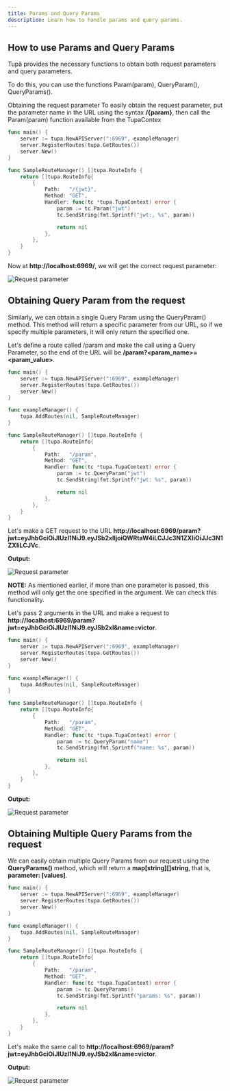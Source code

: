 ```yaml
---
title: Params and Query Params
description: Learn how to handle params and query params.
---
```


## How to use Params and Query Params

Tupã provides the necessary functions to obtain both request parameters and query parameters.

To do this, you can use the functions Param(param), QueryParam(), QueryParams().

Obtaining the request parameter<a id="param"></a>
To easily obtain the request parameter, put the parameter name in the URL using the syntax **/{param}**, then call the Param(param) function available from the TupaContex

```go
func main() {
	server := tupa.NewAPIServer(":6969", exampleManager)
	server.RegisterRoutes(tupa.GetRoutes())
	server.New()
}

func SampleRouteManager() []tupa.RouteInfo {
	return []tupa.RouteInfo{
		{
			Path:   "/{jwt}",
			Method: "GET",
			Handler: func(tc *tupa.TupaContext) error {
				param := tc.Param("jwt")
				tc.SendString(fmt.Sprintf("jwt:, %s", param))

				return nil
			},
		},
	}
}
```

Now at **http://localhost:6969/<parameter>**, we will get the correct request parameter:

![Request parameter](/params-browser.png)

## Obtaining Query Param from the request<a id="query-param"></a>

Similarly, we can obtain a single Query Param using the QueryParam() method. This method will return a specific parameter from our URL, so if we specify multiple parameters, it will only return the specified one.

Let's define a route called /param and make the call using a Query Parameter, so the end of the URL will be **/param?<param_name>=<param_value>**.

```go
func main() {
	server := tupa.NewAPIServer(":6969", exampleManager)
	server.RegisterRoutes(tupa.GetRoutes())
	server.New()
}

func exampleManager() {
	tupa.AddRoutes(nil, SampleRouteManager)
}

func SampleRouteManager() []tupa.RouteInfo {
	return []tupa.RouteInfo{
		{
			Path:   "/param",
			Method: "GET",
			Handler: func(tc *tupa.TupaContext) error {
				param := tc.QueryParam("jwt")
				tc.SendString(fmt.Sprintf("jwt: %s", param))

				return nil
			},
		},
	}
}
```

Let's make a GET request to the URL **http://localhost:6969/param?jwt=eyJhbGciOiJIUzI1NiJ9.eyJSb2xlIjoiQWRtaW4iLCJJc3N1ZXIiOiJJc3N1ZXIiLCJVc**.

**Output:**

![Request parameter](/query-params.png)

**NOTE:** As mentioned earlier, if more than one parameter is passed, this method will only get the one specified in the argument. We can check this functionality.

Let's pass 2 arguments in the URL and make a request to **http://localhost:6969/param?jwt=eyJhbGciOiJIUzI1NiJ9.eyJSb2xl&name=victor**.

```go
func main() {
	server := tupa.NewAPIServer(":6969", exampleManager)
	server.RegisterRoutes(tupa.GetRoutes())
	server.New()
}

func exampleManager() {
	tupa.AddRoutes(nil, SampleRouteManager)
}

func SampleRouteManager() []tupa.RouteInfo {
	return []tupa.RouteInfo{
		{
			Path:   "/param",
			Method: "GET",
			Handler: func(tc *tupa.TupaContext) error {
				param := tc.QueryParam("name")
				tc.SendString(fmt.Sprintf("name: %s", param))

				return nil
			},
		},
	}
}
```

**Output:**

![Request parameter](/query-params-2.png)

## Obtaining Multiple Query Params from the request<a id="query-params"></a>

We can easily obtain multiple Query Params from our request using the **QueryParams()** method, which will return a **map[string][]string**, that is, **parameter: [values]**.

```go
func main() {
	server := tupa.NewAPIServer(":6969", exampleManager)
	server.RegisterRoutes(tupa.GetRoutes())
	server.New()
}

func exampleManager() {
	tupa.AddRoutes(nil, SampleRouteManager)
}

func SampleRouteManager() []tupa.RouteInfo {
	return []tupa.RouteInfo{
		{
			Path:   "/param",
			Method: "GET",
			Handler: func(tc *tupa.TupaContext) error {
				param := tc.QueryParams()
				tc.SendString(fmt.Sprintf("params: %s", param))

				return nil
			},
		},
	}
}
```

Let's make the same call to **http://localhost:6969/param?jwt=eyJhbGciOiJIUzI1NiJ9.eyJSb2xl&name=victor**.

**Output:**

![Request parameter](/multiple-query-params.png)
